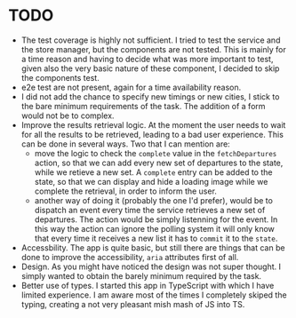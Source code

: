 # TODO

* The test coverage is highly not sufficient. I tried to test the service and the store manager, but the components are not tested. This is mainly for a time reason and having to decide what was more important to test, given also the very basic nature of these component, I decided to skip the components test.
* e2e test are not present, again for a time availability reason.
* I did not add the chance to specify new timings or new cities, I stick to the bare minimum requirements of the task. The addition of a form would not be to complex.
* Improve the results retrieval logic. At the moment the user needs to wait for all the results to be retrieved, leading to a bad user experience. This can be done in several ways. Two that I can mention are:
    * move the logic to check the `complete` value in the `fetchDepartures` action, so that we can add every new set of departures to the state, while we retieve a new set. A `complete` entry can be added to the state, so that we can display and hide a loading image while we complete the retrieval, in order to inform the user.
    * another way of doing it (probably the one I'd prefer), would be to dispatch an event every time the service retrieves a new set of departures. The action would be simply listenning for the event. In this way the action can ignore the polling system it will only know that every time it receives a new list it has to `commit` it to the `state`.
* Accessbility. The app is quite basic, but still there are things that can be done to improve the accessibility, `aria` attributes first of all.
* Design. As you might have noticed the design was not super thought. I simply wanted to obtain the barely minimum required by the task.
* Better use of types. I started this app in TypeScript with which I have limited experience. I am aware most of the times I completely skiped the typing, creating a not very pleasant mish mash of JS into TS.